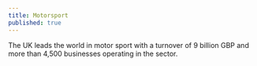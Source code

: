 ```yaml
---
title: Motorsport
published: true
---
```


The UK leads the world in motor sport with a turnover of 9 billion GBP and more than 4,500 businesses operating in the sector.
